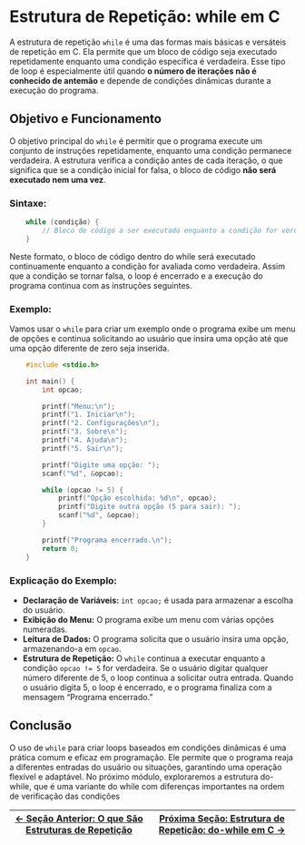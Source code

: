 # Estrutura de Repetição: while em C

A estrutura de repetição `while` é uma das formas mais básicas e versáteis de repetição em C. Ela permite que um bloco de código seja executado repetidamente enquanto uma condição específica é verdadeira. Esse tipo de loop é especialmente útil quando **o número de iterações não é conhecido de antemão** e depende de condições dinâmicas durante a execução do programa.

## Objetivo e Funcionamento

O objetivo principal do `while` é permitir que o programa execute um conjunto de instruções repetidamente, enquanto uma condição permanece verdadeira. A estrutura verifica a condição antes de cada iteração, o que significa que se a condição inicial for falsa, o bloco de código **não será executado nem uma vez**.

### Sintaxe:
```c
    while (condição) {
        // Bloco de código a ser executado enquanto a condição for verdadeira
    }
```

Neste formato, o bloco de código dentro do while será executado continuamente enquanto a condição for avaliada como verdadeira. Assim que a condição se tornar falsa, o loop é encerrado e a execução do programa continua com as instruções seguintes.

### Exemplo:
Vamos usar o `while` para criar um exemplo onde o programa exibe um menu de opções e continua solicitando ao usuário que insira uma opção até que uma opção diferente de zero seja inserida.

```c
    #include <stdio.h>

    int main() {
        int opcao;

        printf("Menu:\n");
        printf("1. Iniciar\n");
        printf("2. Configurações\n");
        printf("3. Sobre\n");
        printf("4. Ajuda\n");
        printf("5. Sair\n");

        printf("Digite uma opção: ");
        scanf("%d", &opcao);

        while (opcao != 5) {
            printf("Opção escolhida: %d\n", opcao);
            printf("Digite outra opção (5 para sair): ");
            scanf("%d", &opcao);
        }

        printf("Programa encerrado.\n");
        return 0;
    }
```

### Explicação do Exemplo:
- **Declaração de Variáveis:** `int opcao;` é usada para armazenar a escolha do usuário.
- **Exibição do Menu:** O programa exibe um menu com várias opções numeradas.
- **Leitura de Dados:** O programa solicita que o usuário insira uma opção, armazenando-a em `opcao`.
- **Estrutura de Repetição:** O `while` continua a executar enquanto a condição `opcao != 5` for verdadeira. Se o usuário digitar qualquer número diferente de 5, o loop continua a solicitar outra entrada. Quando o usuário digita 5, o loop é encerrado, e o programa finaliza com a mensagem “Programa encerrado.”

## Conclusão

O uso de `while` para criar loops baseados em condições dinâmicas é uma prática comum e eficaz em programação. Ele permite que o programa reaja a diferentes entradas do usuário ou situações, garantindo uma operação flexível e adaptável. No próximo módulo, exploraremos a estrutura do-while, que é uma variante do while com diferenças importantes na ordem de verificação das condições

| [← Seção Anterior: O que São Estruturas de Repetição]() | [Próxima Seção: Estrutura de Repetição: do-while em C →]() |
|---------------------------|------------------------------------------------------|